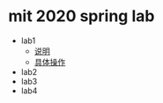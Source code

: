 # mit 2020 spring lab

- lab1
    - [说明](lab/lab1-specification.md)
    - [具体操作](lab/lab1.md)
- lab2
- lab3
- lab4
